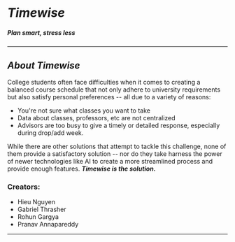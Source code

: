# *Timewise*
##### *Plan smart, stress less*
___

## *About Timewise*
College students often face difficulties when it comes to creating a balanced 
course schedule that not only adhere to university requirements but also
satisfy personal preferences -- all due to a variety of reasons: 
- You're not sure what classes you want to take 
- Data about classes, professors, etc are not centralized
- Advisors are too busy to give a timely or detailed response, especially during
drop/add week.

While there are other solutions that attempt to tackle this challenge, none 
of them provide a satisfactory solution -- nor do they take harness the power of
newer technologies like AI to create a more streamlined process and provide
enough features. __*Timewise is the solution.*__

### Creators:
- Hieu Nguyen
- Gabriel Thrasher
- Rohun Gargya
- Pranav Annapareddy
___
